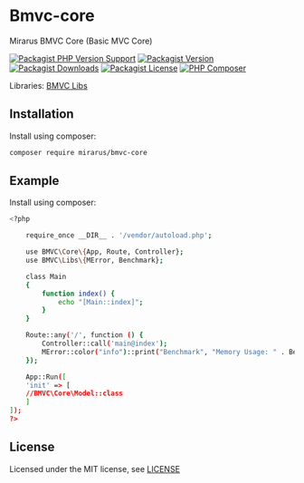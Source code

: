 # Bmvc-core

Mirarus BMVC Core (Basic MVC Core)

[![Packagist PHP Version Support](https://img.shields.io/packagist/php-v/mirarus/bmvc-core?style=flat-square&logo=php)](https://packagist.org/packages/mirarus/bmvc-core)
[![Packagist Version](https://img.shields.io/packagist/v/mirarus/bmvc-core?style=flat-square&logo=packagist)](https://packagist.org/packages/mirarus/bmvc-core)
[![Packagist Downloads](https://img.shields.io/packagist/dt/mirarus/bmvc-core?style=flat-square&logo=packagist)](https://packagist.org/packages/mirarus/bmvc-core)
[![Packagist License](https://img.shields.io/packagist/l/mirarus/bmvc-core?style=flat-square&logo=packagist)](https://packagist.org/packages/mirarus/bmvc-core)
[![PHP Composer](https://img.shields.io/github/workflow/status/mirarus/bmvc-core/PHP%20Composer/main?style=flat-square&logo=php)](https://github.com/mirarus/bmvc-core/actions/workflows/php.yml)

Libraries: [BMVC Libs](https://github.com/mirarus/bmvc-libs)

## Installation

Install using composer:

```bash
composer require mirarus/bmvc-core
```

## Example

Install using composer:

```bash
<?php

	require_once __DIR__ . '/vendor/autoload.php';

	use BMVC\Core\{App, Route, Controller};
	use BMVC\Libs\{MError, Benchmark};

	class Main
	{
		function index() {
			echo "[Main::index]";
		}
	}

	Route::any('/', function () {
		Controller::call('main@index');
		MError::color("info")::print("Benchmark", "Memory Usage: " . Benchmark::memory());
	});

	App::Run([
	'init' => [
	//BMVC\Core\Model::class
	]
]);
?>
```

## License

Licensed under the MIT license, see [LICENSE](LICENSE)
